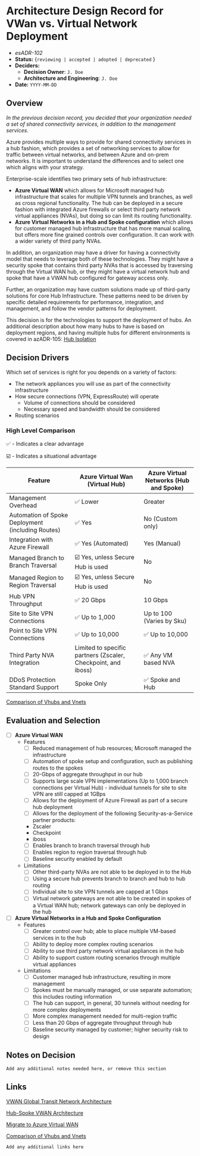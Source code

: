 # Architecture Design Record for VWan vs. Virtual Network Deployment
<!-- Fill in all code blocked items - example: `J. Doe` -->
* *esADR-102*
* **Status:** {``reviewing | accepted | adopted | deprecated`` } <!-- Status of the decision -->
* **Deciders:**
  * **Decision Owner**: `J. Doe` <!-- Team members who are accountable for this decision -->
  * **Architecture and Engineering**: `J. Doe` <!-- Technical team members who contributed to the decision -->
* **Date:**  `YYYY-MM-DD` <!-- {YYYY-MM-DD when the decision was last updated} -->

## Overview

*In the previous decision record, you decided that your organization needed a set of shared connectivity services, in addition to the management services.*

Azure provides multiple ways to provide for shared connectivity services in a hub fashion, which provides a set of networking services to allow for traffic between virtual networks, and between Azure and on-prem networks.  It is important to understand the differences and to select one which aligns with your strategy.

Enterprise-scale identifies two primary sets of hub infrastructure:

* **Azure Virtual WAN** which allows for Microsoft managed hub infrastructure that scales for multiple VPN tunnels and branches, as well as cross regional functionality.  The hub can be deployed in a secure fashion with integrated Azure firewalls or select third party network virtual appliances (NVAs), but doing so can limit its routing functionality.
* **Azure Virtual Networks in a Hub and Spoke configuration** which allows for customer managed hub infrastructure that has more manual scaling, but offers more fine grained controls over configuration.  It can work with a wider variety of third party NVAs.

In addition, an organization may have a driver for having a connectivity model that needs to leverage both of these technologies.  They might have a security spoke that contains third party NVAs that is accessed by traversing through the Virtual WAN hub, or they might have a virtual network hub and spoke that have a VWAN hub configured for gateway access only.

Further, an organization may have custom solutions made up of third-party solutions for core Hub Infrastructure.  These patterns need to be driven by specific detailed requirements for performance, integration, and management, and follow the vendor patterns for deployment.

This decision is for the technologies to support the deployment of hubs.  An additional description about how many hubs to have is based on deployment regions, and having multiple hubs for different environments is covered in azADR-105: [Hub Isolation](../connectivityDecisionSet/AzADR-105-hubIsolation.md)

## Decision Drivers

Which set of services is right for you depends on a variety of factors:

* The network appliances you will use as part of the connectivity infrastructure
* How secure connections (VPN, ExpressRoute) will operate
  * Volume of connections should be considered
  * Necessary speed and bandwidth should be considered
* Routing scenarios

### High Level Comparison

✅ - Indicates a clear advantage

☑️ - Indicates a situational advantage

| Feature | Azure Virtual Wan (Virtual Hub) | Azure Virtual Networks (Hub and Spoke)|
|-|-|-|
| Management Overhead| ✅ Lower | Greater
| Automation of Spoke Deployment (including Routes) | ✅ Yes | No (Custom only) |
| Integration with Azure Firewall | ✅ Yes (Automated) | Yes (Manual) |
| Managed Branch to Branch Traversal | ☑️ Yes, unless Secure Hub is used | No |
| Managed Region to Region Traversal | ☑️ Yes, unless Secure Hub is used | No |
| Hub VPN Throughput | ✅ 20 Gbps | 10 Gbps |
| Site to Site VPN Connections | ✅ Up to 1,000 | Up to 100 (Varies by Sku) |
| Point to Site VPN Connections | ✅ Up to 10,000 | ✅ Up to 10,000 |
| Third Party NVA Integration | Limited to specific partners (Zscaler, Checkpoint,  and iboss) | ✅ Any VM based NVA |
| DDoS Protection Standard Support | Spoke Only | ✅ Spoke and Hub |

[Comparison of Vhubs and Vnets](https://docs.microsoft.com/azure/firewall-manager/vhubs-and-vnets#comparison)

## Evaluation and Selection

<!-- For each [ ] instance, convert it to a [x] to mark if it is of interest; this "checks" the box when viewed.  Features should be checked if the feature is needed or desireable; Limitations should be checked if they prevent desired outcomes or are otherwise undesirable.  While each Feature or Limit may matter differently, by understanding which items are important will help you make your decision. -->

* [ ] **Azure Virtual WAN**
  * Features
    * [ ] Reduced management of hub resources; Microsoft managed the infrastructure
    * [ ] Automation of spoke setup and configuration, such as publishing routes to the spokes
    * [ ] 20-Gbps of aggregate throughput in our hub
    * [ ] Supports large scale VPN implementations (Up to 1,000 branch connections per Virtual Hub) - individual tunnels for site to site VPN are still capped at 1GBps
    * [ ] Allows for the deployment of Azure Firewall as part of a secure hub deployment
    * [ ] Allows for the deployment of the following Security-as-a-Service partner products:
    * Zscaler
    * Checkpoint
    * iboss
    * [ ] Enables branch to branch traversal through hub
    * [ ] Enables region to region traversal through hub
    * [ ] Baseline security enabled by default
  * Limitations
    * [ ] Other third-party NVAs are not able to be deployed in to the Hub
    * [ ] Using a secure hub prevents branch to branch and hub to hub routing
    * [ ] Individual site to site VPN tunnels are capped at 1 Gbps
    * [ ] Virtual network gateways are not able to be created in spokes of a Virtual WAN hub; network gateways can only be deployed in the hub

* [ ] **Azure Virtual Networks in a Hub and Spoke Configuration**
  * Features
    * [ ] Greater control over hub; able to place multiple VM-based services in to the hub
    * [ ] Ability to deploy more complex routing scenarios
    * [ ] Ability to use third party network virtual appliances in the hub
    * [ ] Ability to support custom routing scenarios through multiple virtual appliances
  * Limitations
    * [ ] Customer managed hub infrastructure, resulting in more management
    * [ ] Spokes must be manually managed, or use separate automation; this includes routing information
    * [ ] The hub can support, in general, 30 tunnels without needing for more complex deployments
    * [ ] More complex management needed for multi-region traffic
    * [ ] Less than 20 Gbps of aggregate throughput through hub
    * [ ] Baseline security managed by customer; higher security risk to design

## Notes on Decision

`` Add any additional notes needed here, or remove this section ``

## Links

[VWAN Global Transit Network Architecture](https://docs.microsoft.com/azure/virtual-wan/virtual-wan-global-transit-network-architecture)

[Hub-Spoke VWAN Architecture](https://docs.microsoft.com/azure/architecture/networking/hub-spoke-vwan-architecture)

[Migrate to Azure Virtual WAN](https://docs.microsoft.com/azure/virtual-wan/migrate-from-hub-spoke-topology)

[Comparison of Vhubs and Vnets](https://docs.microsoft.com/azure/firewall-manager/vhubs-and-vnets#comparison)

`Add any additional links here`
